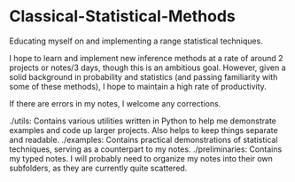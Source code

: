 # Classical-Statistical-Methods
Educating myself on and implementing a range statistical techniques. 

I hope to learn and implement new inference methods at a rate of around 2 projects or notes/3 days, though this is an ambitious goal. However, given a solid background in probability and statistics (and passing familiarity with some of these methods), I hope to maintain a high rate of productivity.

If there are errors in my notes, I welcome any corrections.

./utils: Contains various utilities written in Python to help me demonstrate examples and code up larger projects. Also helps to keep things separate and readable.
./examples: Contains practical demonstrations of statistical techniques, serving as a counterpart to my notes.
./preliminaries: Contains my typed notes. I will probably need to organize my notes into their own subfolders, as they are currently quite scattered.
